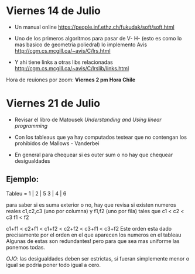 # Viernes 14 de Julio

- Un manual online 
https://people.inf.ethz.ch/fukudak/soft/soft.html

- Uno de los primeros algoritmos para pasar de V- H- (esto es como lo mas basico de geometria poliedral) lo implemento Avis
http://cgm.cs.mcgill.ca/~avis/C/lrs.html

- Y ahi tiene links a otras libs relacionadas 
http://cgm.cs.mcgill.ca/~avis/C/lrslib/links.html

Hora de reuiones por zoom: **Viernes 2 pm Hora Chile**

# Viernes 21 de Julio

- Revisar el libro de Matousek *Understanding and Using linear programming*

- Con los tableaus que ya hay computados testear que no contengan los prohibidos de Mallows - Vanderbei

- En general para chequear si es outer sum o no hay que chequear desigualdades
    
## Ejemplo:
Tableu = 1 | 2 | 5
         3 | 4 | 6
 
para saber si es suma exterior o no, hay que revisa si existen numeros reales c1,c2,c3 (uno por columna) y 
f1,f2 (uno por fila) tales que
c1 < c2 < c3
f1 < f2

c1+f1 < c2+f1 < c1+f2 < c2+f2 < c3+f1 < c3+f2
Este orden esta dado precisamente por el orden en el que aparecen los numeros en el tableau
Algunas de estas son redundantes! pero para que sea mas uniforme las ponemos todas.

*OJO*: las desigualdades deben ser estrictas, si fueran simplemente menor o igual se podria poner todo igual a cero.


 
